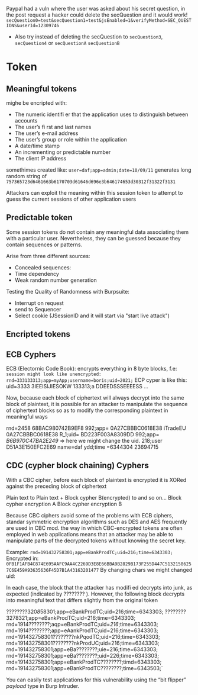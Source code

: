 Paypal had a vuln where the user was asked about his secret question, in the post request a hacker could delete the secQuestion and it would work!
`secQuestion0=test&secQuestion1=test&jsEnabled=1&verifyMethod=SEC_QUESTIONS&userId=12309746`
* Also try instead of deleting the secQuestion to `secQuestion3`, `secQuestion4` or `secQuestionA` `secQuestionB`


# Token
## Meaningful tokens
mighe be encripted with: 
* The numeric identifi er that the application uses to distinguish between
accounts
* The user’s fi rst and last names
* The user’s e-mail address
* The user’s group or role within the application
* A date/time stamp
* An incrementing or predictable number
* The client IP address

somethimes created like: 
`user=daf;app=admin;date=10/09/11`
generates long random string of `757365723d6461663b6170703d61646d696e3b646174653d30312f31322f3131`

Attackers can exploit the meaning within this session token to attempt to guess the current sessions of other application users

## Predictable token
Some session tokens do not contain any meaningful data associating them with a particular user. Nevertheless, they can be guessed because they contain sequences or patterns.

Arise from three different sources:
* Concealed sequences: 
* Time dependency
* Weak random number generation

Testing the Quality of Randomness with Burpsuite: 
* Interrupt on request
* send to Sequencer
* Select cookie (JSessionID and it will start via "start live attack")

## Encripted tokens

## ECB Cyphers

ECB (Electornic Code Book): encrypts everything in 8 byte blocks, f.e: 
`session might look like unencrypted: rnd=333133313;app=myApp;username=boris;uid=2021;`
ECP cyper is like this: 
uid=3333 3IEEISIJIESOKW
133313;a DDEEDSSSEEEESS
...

Now, because each block of ciphertext will always decrypt into the same block of plaintext, it is possible for an attacker to manipulate the sequence of ciphertext blocks so as to modify the corresponding plaintext in meaningful ways

rnd=2458    68BAC980742B9EF8
992;app=    0A27CBBBC0618E38
iTradeEU    0A27CBBBC0618E38
R_1;uid=    BD223F003A8309DD
992;app=    *B6B970C47BA2E249* => here we might change the uid.
218;user    D51A3E150EFC2E69
name=daf
ydd;time
=6344304
23694715

## CDC (cypher block chaining) Cyphers
With a CBC cipher, before each block of plaintext is encrypted it is XORed against the preceding block of ciphertext

Plain text to                    Plain text + Block cypher B(encrypted) to       and so on...
Block cypher encryption A           Block cypher encryption B

Because CBC ciphers avoid some of the problems with ECB ciphers, standar symmetric encryption algorithms such as DES and AES frequently are used
in CBC mod. the way in which CBC-encrypted tokens are often
employed in web applications means that an attacker may be able to manipulate
parts of the decrypted tokens without knowing the secret key.

Example: `rnd=191432758301;app=eBankProdTC;uid=216;time=6343303;`
Encrypted in: `0FB1F1AFB4C874E695AAFC9AA4C2269D3E8E66BBA9B2829B173F255D447C51321586257C6E459A93635636F45D7B1A43163201477`
By changing chars we might changed uid: 

In each case, the block that the attacker has modifi ed decrypts into junk, as expected (indicated by ???????? ). However, the following block decrypts into meaningful text that differs slightly from the original token

????????320*8*58301;app=eBankProdTC;uid=216;time=6343303;
????????3278321;app=*e*BankProdTC;uid=216;time=6343303;
rnd=1914????????;aqp=eBankProdTC;uid=*216*;time=6343303;
rnd=1914????????;app=eAankProdTC;uid=216;time=6343303;
rnd=191432758301????????nkPqodTC;uid=216;time=6343303;
rnd=191432758301????????nkProdUC;uid=216;time=6343303;
rnd=191432758301;app=eBa????????;uie=216;time=6343303;
rnd=191432758301;app=eBa????????;uid=226;time=6343303;
rnd=191432758301;app=eBankProdTC????????;timd=6343303;
rnd=191432758301;app=eBankProdTC????????;time=6343503;`

You can easily test applications for this vulnerability using the “bit flipper” *payload* type in Burp Intruder.